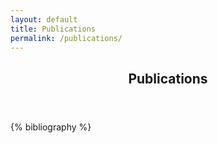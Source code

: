 ```yaml
---
layout: default
title: Publications
permalink: /publications/
---
```

<article class="page container">
  <header class="page-header">
    <h1 class="page-title">Publications <a href="https://scholar.google.de/citations?user=rGjuWxAAAAAJ"><i class="ai ai-google-scholar-square ai"></i></a></h1>
  </header>
  <div class="page-content">
    {% bibliography %}
  </div>
</article>
